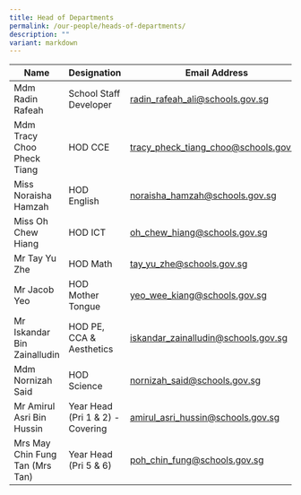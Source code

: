 ```yaml
---
title: Head of Departments
permalink: /our-people/heads-of-departments/
description: ""
variant: markdown
---
```

| Name | Designation | Email Address |
| -------- | -------- | -------- |
| Mdm Radin Rafeah     | School Staff Developer     | radin_rafeah_ali@schools.gov.sg     | 
| Mdm Tracy Choo Pheck Tiang     | HOD CCE     | tracy_pheck_tiang_choo@schools.gov.sg     |
| Miss Noraisha Hamzah     | HOD English     | noraisha_hamzah@schools.gov.sg     |
| Miss Oh Chew Hiang     | HOD ICT     | oh_chew_hiang@schools.gov.sg     |
| Mr Tay Yu Zhe     | HOD Math     | tay_yu_zhe@schools.gov.sg     |
| Mr Jacob Yeo     | HOD Mother Tongue     | yeo_wee_kiang@schools.gov.sg     |
| Mr Iskandar Bin Zainalludin     | HOD PE, CCA & Aesthetics    | iskandar_zainalludin@schools.gov.sg     |
| Mdm Nornizah Said     | HOD Science     | nornizah_said@schools.gov.sg     |
| Mr Amirul Asri Bin Hussin     | Year Head (Pri 1 & 2) - Covering | amirul_asri_hussin@schools.gov.sg     |
| Mrs May Chin Fung Tan (Mrs Tan)| Year Head (Pri 5 & 6)    | poh_chin_fung@schools.gov.sg     |

